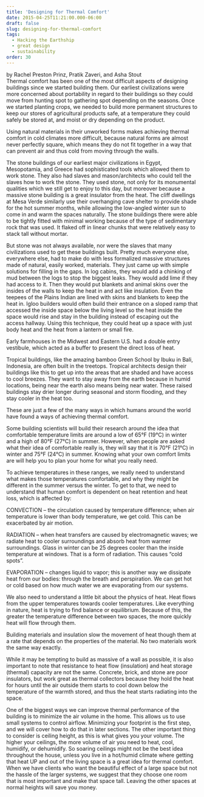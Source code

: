 ```yaml
---
title: 'Designing for Thermal Comfort'
date: 2015-04-25T11:21:00.000-06:00
draft: false
slug: designing-for-thermal-comfort
tags:
  - Hacking the Earthship
  - great design
  - sustainability
order: 30
---
```


by Rachel Preston Prinz, Pratik Zaveri, and Asha Stout  
Thermal comfort has been one of the most difficult aspects of designing buildings since we started building them. Our earliest civilizations were more concerned about portability in regard to their buildings so they could move from hunting spot to gathering spot depending on the seasons. Once we started planting crops, we needed to build more permanent structures to keep our stores of agricultural products safe, at a temperature they could safely be stored at, and moist or dry depending on the product.  

Using natural materials in their unworked forms makes achieving thermal comfort in cold climates more difficult, because natural forms are almost never perfectly square, which means they do not fit together in a way that can prevent air and thus cold from moving through the walls.  

The stone buildings of our earliest major civilizations in Egypt, Mesopotamia, and Greece had sophisticated tools which allowed them to work stone. They also had slaves and mason/architects who could tell the slaves how to work the stone. They used stone, not only for its monumental qualities which we still get to enjoy to this day, but moreover because a massive stone building is a great insulator from the heat. The cliff dwellings at Mesa Verde similarly use their overhanging cave shelter to provide shade for the hot summer months, while allowing the low-angled winter sun to come in and warm the spaces naturally. The stone buildings there were able to be tightly fitted with minimal working because of the type of sedimentary rock that was used. It flaked off in linear chunks that were relatively easy to stack tall without mortar.  

But stone was not always available, nor were the slaves that many civilizations used to get these buildings built. Pretty much everyone else, everywhere else, had to make do with less formalized massive structures made of natural, easily worked, materials. They just came up with simple solutions for filling in the gaps. In log cabins, they would add a chinking of mud between the logs to stop the biggest leaks. They would add lime if they had access to it. Then they would put blankets and animal skins over the insides of the walls to keep the heat in and act like insulation. Even the teepees of the Plains Indian are lined with skins and blankets to keep the heat in. Igloo builders would often build their entrance on a sloped ramp that accessed the inside space below the living level so the heat inside the space would rise and stay in the building instead of escaping out the access hallway. Using this technique, they could heat up a space with just body heat and the heat from a lantern or small fire.  

Early farmhouses in the Midwest and Eastern U.S. had a double entry vestibule, which acted as a buffer to present the direct loss of heat.  

Tropical buildings, like the amazing bamboo Green School by Ibuku in Bali, Indonesia, are often built in the treetops. Tropical architects design their buildings like this to get up into the areas that are shaded and have access to cool breezes. They want to stay away from the earth because in humid locations, being near the earth also means being near water. These raised buildings stay drier longer during seasonal and storm flooding, and they stay cooler in the heat too.  

These are just a few of the many ways in which humans around the world have found a ways of achieving thermal comfort.  

Some building scientists will build their research around the idea that comfortable temperature limits are around a low of 65°F (19°C) in winter and a high of 80°F (27°C) in summer. However, when people are asked what their idea of comfortable really is, they will say that it is 70°F (21°C) in winter and 75°F (24°C) in summer. Knowing what your own comfort limits are will help you to plan your home for what you really need.  

To achieve temperatures in these ranges, we really need to understand what makes those temperatures comfortable, and why they might be different in the summer versus the winter. To get to that, we need to understand that human comfort is dependent on heat retention and heat loss, which is affected by:  

CONVECTION – the circulation caused by temperature difference; when air temperature is lower than body temperature, we get cold. This can be exacerbated by air motion.  

RADIATION – when heat transfers are caused by electromagnetic waves; we radiate heat to cooler surroundings and absorb heat from warmer surroundings. Glass in winter can be 25 degrees cooler than the inside temperature at windows. That is a form of radiation. This causes “cold spots”.  

EVAPORATION – changes liquid to vapor; this is another way we dissipate heat from our bodies: through the breath and perspiration. We can get hot or cold based on how much water we are evaporating from our systems.  

We also need to understand a little bit about the physics of heat. Heat flows from the upper temperatures towards cooler temperatures. Like everything in nature, heat is trying to find balance or equilibrium. Because of this, the greater the temperature difference between two spaces, the more quickly heat will flow through them.  

Building materials and insulation slow the movement of heat though them at a rate that depends on the properties of the material. No two materials work the same way exactly.  

While it may be tempting to build as massive of a wall as possible, it is also important to note that resistance to heat flow (insulation) and heat storage (thermal) capacity are not the same. Concrete, brick, and stone are poor insulators, but work great as thermal collectors because they hold the heat for hours until the air outside them starts to cool down below the temperature of the warmth stored, and thus the heat starts radiating into the space.  

One of the biggest ways we can improve thermal performance of the building is to minimize the air volume in the home. This allows us to use small systems to control airflow. Minimizing your footprint is the first step, and we will cover how to do that in later sections. The other important thing to consider is ceiling height, as this is what gives you your volume. The higher your ceilings, the more volume of air you need to heat, cool, humidify, or dehumidify. So soaring ceilings might not be the best idea throughout the house, unless you live in a hot/humid climate where getting that heat UP and out of the living space is a great idea for thermal comfort. When we have clients who want the beautiful effect of a large space but not the hassle of the larger systems, we suggest that they choose one room that is most important and make that space tall. Leaving the other spaces at normal heights will save you money.
